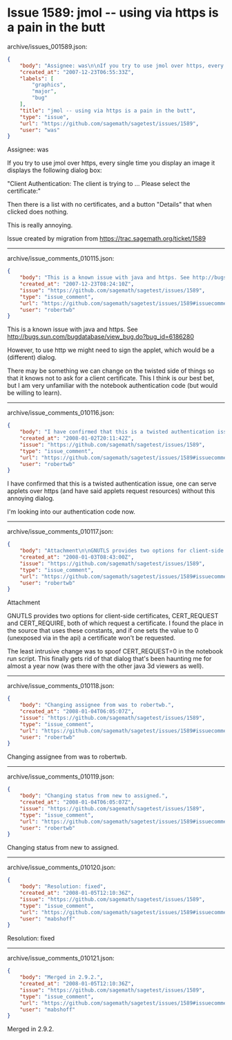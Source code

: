 # Issue 1589: jmol -- using via https is a pain in the butt

archive/issues_001589.json:
```json
{
    "body": "Assignee: was\n\nIf you try to use jmol over https, every single time\nyou display an image it displays the following dialog box:\n\n\"Client Authentication: The client is trying to ... Please select\nthe certificate:\"\n\nThen there is a list with no certificates, and a button \"Details\"\nthat when clicked does nothing.    \n\nThis is really annoying.\n\n\nIssue created by migration from https://trac.sagemath.org/ticket/1589\n\n",
    "created_at": "2007-12-23T06:55:33Z",
    "labels": [
        "graphics",
        "major",
        "bug"
    ],
    "title": "jmol -- using via https is a pain in the butt",
    "type": "issue",
    "url": "https://github.com/sagemath/sagetest/issues/1589",
    "user": "was"
}
```
Assignee: was

If you try to use jmol over https, every single time
you display an image it displays the following dialog box:

"Client Authentication: The client is trying to ... Please select
the certificate:"

Then there is a list with no certificates, and a button "Details"
that when clicked does nothing.    

This is really annoying.


Issue created by migration from https://trac.sagemath.org/ticket/1589





---

archive/issue_comments_010115.json:
```json
{
    "body": "This is a known issue with java and https. See http://bugs.sun.com/bugdatabase/view_bug.do?bug_id=6186280\n\nHowever, to use http we might need to sign the applet, which would be a (different) dialog. \n\nThere may be something we can change on the twisted side of things so that it knows not to ask for a client certificate. This I think is our best bet, but I am very unfamiliar with the notebook authentication code (but would be willing to learn).",
    "created_at": "2007-12-23T08:24:10Z",
    "issue": "https://github.com/sagemath/sagetest/issues/1589",
    "type": "issue_comment",
    "url": "https://github.com/sagemath/sagetest/issues/1589#issuecomment-10115",
    "user": "robertwb"
}
```

This is a known issue with java and https. See http://bugs.sun.com/bugdatabase/view_bug.do?bug_id=6186280

However, to use http we might need to sign the applet, which would be a (different) dialog. 

There may be something we can change on the twisted side of things so that it knows not to ask for a client certificate. This I think is our best bet, but I am very unfamiliar with the notebook authentication code (but would be willing to learn).



---

archive/issue_comments_010116.json:
```json
{
    "body": "I have confirmed that this is a twisted authentication issue, one can serve applets over https (and have said applets request resources) without this annoying dialog. \n\nI'm looking into our authentication code now.",
    "created_at": "2008-01-02T20:11:42Z",
    "issue": "https://github.com/sagemath/sagetest/issues/1589",
    "type": "issue_comment",
    "url": "https://github.com/sagemath/sagetest/issues/1589#issuecomment-10116",
    "user": "robertwb"
}
```

I have confirmed that this is a twisted authentication issue, one can serve applets over https (and have said applets request resources) without this annoying dialog. 

I'm looking into our authentication code now.



---

archive/issue_comments_010117.json:
```json
{
    "body": "Attachment\n\nGNUTLS provides two options for client-side certificates, CERT_REQUEST and CERT_REQUIRE, both of which request a certificate. I found the place in the source that uses these constants, and if one sets the value to 0 (unexposed via in the api) a certificate won't be requested. \n\nThe least intrusive change was to spoof CERT_REQUEST=0 in the notebook run script. This finally gets rid of that dialog that's been haunting me for almost a year now (was there with the other java 3d viewers as well).",
    "created_at": "2008-01-03T08:43:00Z",
    "issue": "https://github.com/sagemath/sagetest/issues/1589",
    "type": "issue_comment",
    "url": "https://github.com/sagemath/sagetest/issues/1589#issuecomment-10117",
    "user": "robertwb"
}
```

Attachment

GNUTLS provides two options for client-side certificates, CERT_REQUEST and CERT_REQUIRE, both of which request a certificate. I found the place in the source that uses these constants, and if one sets the value to 0 (unexposed via in the api) a certificate won't be requested. 

The least intrusive change was to spoof CERT_REQUEST=0 in the notebook run script. This finally gets rid of that dialog that's been haunting me for almost a year now (was there with the other java 3d viewers as well).



---

archive/issue_comments_010118.json:
```json
{
    "body": "Changing assignee from was to robertwb.",
    "created_at": "2008-01-04T06:05:07Z",
    "issue": "https://github.com/sagemath/sagetest/issues/1589",
    "type": "issue_comment",
    "url": "https://github.com/sagemath/sagetest/issues/1589#issuecomment-10118",
    "user": "robertwb"
}
```

Changing assignee from was to robertwb.



---

archive/issue_comments_010119.json:
```json
{
    "body": "Changing status from new to assigned.",
    "created_at": "2008-01-04T06:05:07Z",
    "issue": "https://github.com/sagemath/sagetest/issues/1589",
    "type": "issue_comment",
    "url": "https://github.com/sagemath/sagetest/issues/1589#issuecomment-10119",
    "user": "robertwb"
}
```

Changing status from new to assigned.



---

archive/issue_comments_010120.json:
```json
{
    "body": "Resolution: fixed",
    "created_at": "2008-01-05T12:10:36Z",
    "issue": "https://github.com/sagemath/sagetest/issues/1589",
    "type": "issue_comment",
    "url": "https://github.com/sagemath/sagetest/issues/1589#issuecomment-10120",
    "user": "mabshoff"
}
```

Resolution: fixed



---

archive/issue_comments_010121.json:
```json
{
    "body": "Merged in 2.9.2.",
    "created_at": "2008-01-05T12:10:36Z",
    "issue": "https://github.com/sagemath/sagetest/issues/1589",
    "type": "issue_comment",
    "url": "https://github.com/sagemath/sagetest/issues/1589#issuecomment-10121",
    "user": "mabshoff"
}
```

Merged in 2.9.2.
